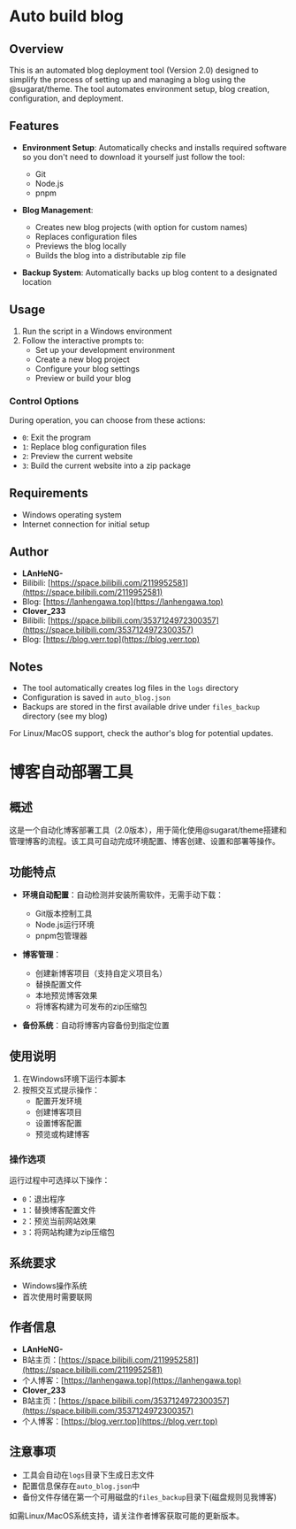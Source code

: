 # Auto build blog

## Overview

This is an automated blog deployment tool (Version 2.0) designed to simplify the process of setting up and managing a blog using the @sugarat/theme. The tool automates environment setup, blog creation, configuration, and deployment.

## Features

- **Environment Setup**: Automatically checks and installs required software so you don't need to download it yourself just follow the tool:
  - Git
  - Node.js
  - pnpm

- **Blog Management**:
  - Creates new blog projects (with option for custom names)
  - Replaces configuration files
  - Previews the blog locally
  - Builds the blog into a distributable zip file

- **Backup System**: Automatically backs up blog content to a designated location

## Usage

1. Run the script in a Windows environment
2. Follow the interactive prompts to:
   - Set up your development environment
   - Create a new blog project
   - Configure your blog settings
   - Preview or build your blog

### Control Options

During operation, you can choose from these actions:
- `0`: Exit the program
- `1`: Replace blog configuration files
- `2`: Preview the current website
- `3`: Build the current website into a zip package

## Requirements

- Windows operating system
- Internet connection for initial setup

## Author

- **LAnHeNG-**
- Bilibili: [https://space.bilibili.com/2119952581](https://space.bilibili.com/2119952581)
- Blog: [https://lanhengawa.top](https://lanhengawa.top)
- **Clover_233**
- Bilibili: [https://space.bilibili.com/3537124972300357](https://space.bilibili.com/3537124972300357)
- Blog: [https://blog.verr.top](https://blog.verr.top)

## Notes

- The tool automatically creates log files in the `logs` directory
- Configuration is saved in `auto_blog.json`
- Backups are stored in the first available drive under `files_backup` directory (see my blog)

For Linux/MacOS support, check the author's blog for potential updates.

# 博客自动部署工具

## 概述

这是一个自动化博客部署工具（2.0版本），用于简化使用@sugarat/theme搭建和管理博客的流程。该工具可自动完成环境配置、博客创建、设置和部署等操作。

## 功能特点

- **环境自动配置**：自动检测并安装所需软件，无需手动下载：
  - Git版本控制工具
  - Node.js运行环境
  - pnpm包管理器

- **博客管理**：
  - 创建新博客项目（支持自定义项目名）
  - 替换配置文件
  - 本地预览博客效果
  - 将博客构建为可发布的zip压缩包

- **备份系统**：自动将博客内容备份到指定位置

## 使用说明

1. 在Windows环境下运行本脚本
2. 按照交互式提示操作：
   - 配置开发环境
   - 创建博客项目
   - 设置博客配置
   - 预览或构建博客

### 操作选项

运行过程中可选择以下操作：
- `0`：退出程序
- `1`：替换博客配置文件
- `2`：预览当前网站效果
- `3`：将网站构建为zip压缩包

## 系统要求

- Windows操作系统
- 首次使用时需要联网

## 作者信息

- **LAnHeNG-**
- B站主页：[https://space.bilibili.com/2119952581](https://space.bilibili.com/2119952581)
- 个人博客：[https://lanhengawa.top](https://lanhengawa.top)
- **Clover_233**
- B站主页：[https://space.bilibili.com/3537124972300357](https://space.bilibili.com/3537124972300357)
- 个人博客：[https://blog.verr.top](https://blog.verr.top)

## 注意事项

- 工具会自动在`logs`目录下生成日志文件
- 配置信息保存在`auto_blog.json`中
- 备份文件存储在第一个可用磁盘的`files_backup`目录下(磁盘规则见我博客)

如需Linux/MacOS系统支持，请关注作者博客获取可能的更新版本。
